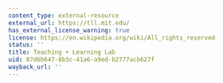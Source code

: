```yaml
---
content_type: external-resource
external_url: https://tll.mit.edu/
has_external_license_warning: true
license: https://en.wikipedia.org/wiki/All_rights_reserved
status: ''
title: Teaching + Learning Lab
uid: 87d6b647-8b3c-41a6-a9ed-b2777acb627f
wayback_url: ''
---
```

